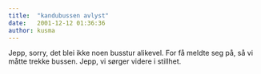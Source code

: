 ```yaml
---
title:  "kandubussen avlyst"
date:   2001-12-12 01:36:36
author: kusma
---
```

Jepp, sorry, det blei ikke noen busstur alikevel. For få meldte seg på,
så vi måtte trekke bussen. Jepp, vi sørger videre i stillhet.

